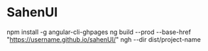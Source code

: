# SahenUI

npm install -g angular-cli-ghpages
ng build --prod --base-href "https://username.github.io/sahenUI/"
ngh --dir dist/project-name
